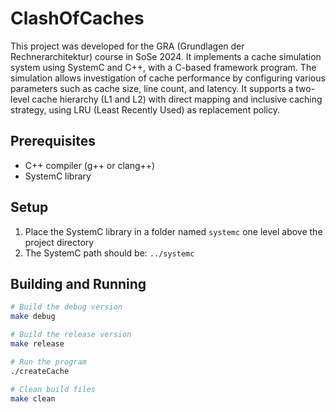 # ClashOfCaches

This project was developed for the GRA (Grundlagen der Rechnerarchitektur) course in SoSe 2024. It implements a cache simulation system using SystemC and C++, with a C-based framework program. The simulation allows investigation of cache performance by configuring various parameters such as cache size, line count, and latency. It supports a two-level cache hierarchy (L1 and L2) with direct mapping and inclusive caching strategy, using LRU (Least Recently Used) as replacement policy.

## Prerequisites

- C++ compiler (g++ or clang++)
- SystemC library

## Setup

1. Place the SystemC library in a folder named `systemc` one level above the project directory
2. The SystemC path should be: `../systemc`

## Building and Running

```bash
# Build the debug version
make debug

# Build the release version
make release

# Run the program
./createCache

# Clean build files
make clean
